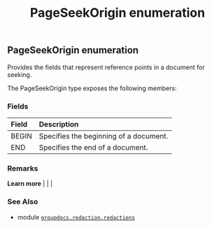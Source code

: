 ﻿---
title: PageSeekOrigin enumeration
second_title: GroupDocs.Redaction for Python via .NET API References
description: 
type: docs
url: /python-net/groupdocs.redaction.redactions/pageseekorigin/
is_root: false
weight: 260
---

## PageSeekOrigin enumeration

Provides the fields that represent reference points in a document for seeking.



The PageSeekOrigin type exposes the following members:

### Fields
| Field | Description |
| :- | :- |
| BEGIN | Specifies the beginning of a document. |
| END | Specifies the end of a document. |



### Remarks 


**Learn more** |
|
 |

### See Also
* module [`groupdocs.redaction.redactions`](..)

